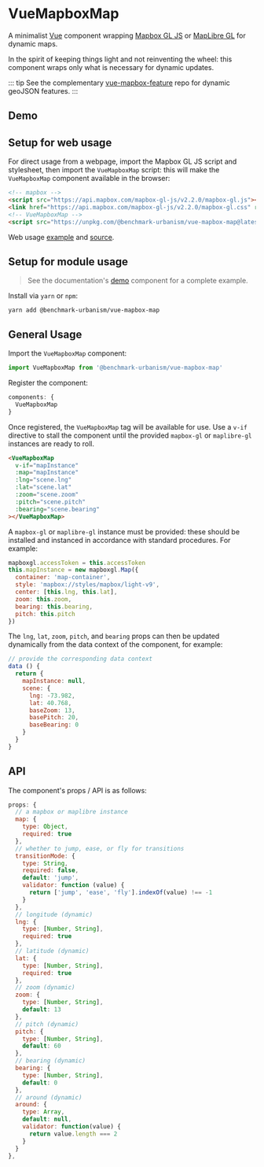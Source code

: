 # VueMapboxMap

A minimalist [Vue](https://vuejs.org/) component wrapping [Mapbox GL JS](https://www.mapbox.com/mapbox-gl-js/api/) or [MapLibre GL](https://github.com/maplibre/maplibre-gl-js) for dynamic maps.

In the spirit of keeping things light and not reinventing the wheel: this component wraps only what is necessary for dynamic updates.

::: tip
See the complementary [vue-mapbox-feature](https://benchmark-urbanism.github.io/vue-mapbox-feature/) repo for dynamic geoJSON features.
:::

## Demo

<ClientOnly>
<Demo/>
</ClientOnly>

## Setup for web usage

For direct usage from a webpage, import the Mapbox GL JS script and stylesheet, then import the `VueMapboxMap` script: this will make the `VueMapboxMap` component available in the browser:

```html
<!-- mapbox -->
<script src="https://api.mapbox.com/mapbox-gl-js/v2.2.0/mapbox-gl.js"></script>
<link href="https://api.mapbox.com/mapbox-gl-js/v2.2.0/mapbox-gl.css" rel="stylesheet" />
<!-- VueMapboxMap -->
<script src="https://unpkg.com/@benchmark-urbanism/vue-mapbox-map@latest/dist/VueMapboxMap.min.js"></script>
```

Web usage [example](https://benchmark-urbanism.github.io/vue-mapbox-map/test.html) and [source](https://github.com/benchmark-urbanism/vue-mapbox-map/blob/master/docs/.vuepress/public/test.html).

## Setup for module usage

> See the documentation's [demo](https://github.com/benchmark-urbanism/vue-mapbox-map/blob/master/docs/.vuepress/components/Demo.vue) component for a complete example.

Install via `yarn` or `npm`:

```
yarn add @benchmark-urbanism/vue-mapbox-map
```

## General Usage

Import the `VueMapboxMap` component:

```js
import VueMapboxMap from '@benchmark-urbanism/vue-mapbox-map'
```

Register the component:

```js
components: {
  VueMapboxMap
}
```

Once registered, the `VueMapboxMap` tag will be available for use. Use a `v-if` directive to stall the component until the provided `mapbox-gl` or `maplibre-gl` instances are ready to roll.

```html
<VueMapboxMap
  v-if="mapInstance"
  :map="mapInstance"
  :lng="scene.lng"
  :lat="scene.lat"
  :zoom="scene.zoom"
  :pitch="scene.pitch"
  :bearing="scene.bearing"
></VueMapboxMap>
```

A `mapbox-gl` or `maplibre-gl` instance must be provided: these should be installed and instanced in accordance with standard procedures. For example:

```js
mapboxgl.accessToken = this.accessToken
this.mapInstance = new mapboxgl.Map({
  container: 'map-container',
  style: 'mapbox://styles/mapbox/light-v9',
  center: [this.lng, this.lat],
  zoom: this.zoom,
  bearing: this.bearing,
  pitch: this.pitch
})
```

The `lng`, `lat`, `zoom`, `pitch`, and `bearing` props can then be updated dynamically from the data context of the component, for example:

```js
// provide the corresponding data context
data () {
  return {
    mapInstance: null,
    scene: {
      lng: -73.982,
      lat: 40.768,
      baseZoom: 13,
      basePitch: 20,
      baseBearing: 0
    }
  }
}
```

## API

The component's props / API is as follows:

```js
props: {
  // a mapbox or maplibre instance
  map: {
    type: Object,
    required: true
  },
  // whether to jump, ease, or fly for transitions
  transitionMode: {
    type: String,
    required: false,
    default: 'jump',
    validator: function (value) {
      return ['jump', 'ease', 'fly'].indexOf(value) !== -1
    }
  },
  // longitude (dynamic)
  lng: {
    type: [Number, String],
    required: true
  },
  // latitude (dynamic)
  lat: {
    type: [Number, String],
    required: true
  },
  // zoom (dynamic)
  zoom: {
    type: [Number, String],
    default: 13
  },
  // pitch (dynamic)
  pitch: {
    type: [Number, String],
    default: 60
  },
  // bearing (dynamic)
  bearing: {
    type: [Number, String],
    default: 0
  },
  // around (dynamic)
  around: {
    type: Array,
    default: null,
    validator: function(value) {
      return value.length === 2
    }
  }
},
```
